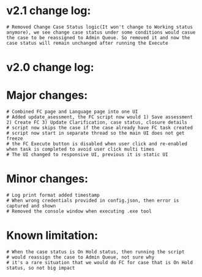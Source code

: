 # v2.1 change log:
    # Removed Change Case Status logic(It won't change to Working status anymore), we see change case status under some conditions would casue the case to be reassigned to Admin Queue. So removed it and now the case status will remain unchanged after running the Execute

# v2.0 change log:
# Major changes:
    # Combined FC page and Language page into one UI
    # Added update_asessment, the FC script now would 1) Save assessment 2) Create FC 3) Update Clarification, case status, closure details
    # script now skips the case if the case already have FC task created
    # script now start in separate thread so the main UI does not get freeze
    # the FC Execute button is disabled when user click and re-enabled when task is completed to avoid user click multi times
    # The UI changed to responsive UI, previous it is static UI

# Minor changes:
    # Log print format added timestamp
    # When wrong credentials provided in config.json, then error is captured and shown
    # Removed the console window when executing .exe tool

# Known limitation:
    # When the case status is On Hold status, then running the script
    # would reassign the case to Admin Queue, not sure why
    # it's a rare situation that we would do FC for case that is On Hold status, so not big impact